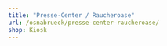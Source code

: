 ```yaml
---
title: "Presse-Center / Raucheroase"
url: /osnabrueck/presse-center-raucheroase/
shop: Kiosk
---
```

